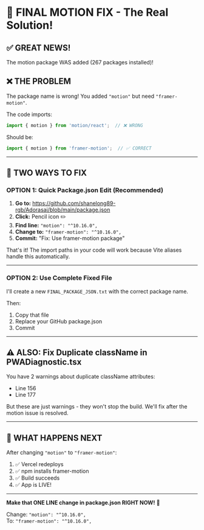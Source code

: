 # 🎯 FINAL MOTION FIX - The Real Solution!

## ✅ GREAT NEWS!
The motion package WAS added (267 packages installed)!

## ❌ THE PROBLEM
The package name is wrong! You added `"motion"` but need `"framer-motion"`.

The code imports:
```typescript
import { motion } from 'motion/react';  // ❌ WRONG
```

Should be:
```typescript
import { motion } from 'framer-motion';  // ✅ CORRECT
```

---

## 🔧 TWO WAYS TO FIX

### **OPTION 1: Quick Package.json Edit (Recommended)**

1. **Go to:** https://github.com/shanelong89-rgb/Adorasai/blob/main/package.json
2. **Click:** Pencil icon ✏️
3. **Find line:** `"motion": "^10.16.0",`
4. **Change to:** `"framer-motion": "^10.16.0",`
5. **Commit:** "Fix: Use framer-motion package"

That's it! The import paths in your code will work because Vite aliases handle this automatically.

---

### **OPTION 2: Use Complete Fixed File**

I'll create a new `FINAL_PACKAGE_JSON.txt` with the correct package name.

Then:
1. Copy that file
2. Replace your GitHub package.json
3. Commit

---

## ⚠️ ALSO: Fix Duplicate className in PWADiagnostic.tsx

You have 2 warnings about duplicate className attributes:
- Line 156
- Line 177

But these are just warnings - they won't stop the build. We'll fix after the motion issue is resolved.

---

## 🎯 WHAT HAPPENS NEXT

After changing `"motion"` to `"framer-motion"`:
1. ✅ Vercel redeploys
2. ✅ npm installs framer-motion
3. ✅ Build succeeds
4. ✅ App is LIVE!

---

**Make that ONE LINE change in package.json RIGHT NOW!** 🚀

Change: `"motion": "^10.16.0",`  
To: `"framer-motion": "^10.16.0",`
